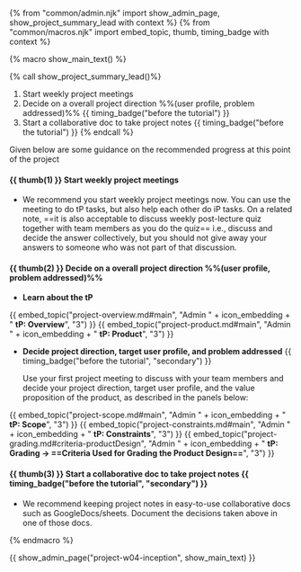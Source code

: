 {% from "common/admin.njk" import show_admin_page, show_project_summary_lead with context %}
{% from "common/macros.njk" import embed_topic, thumb, timing_badge with context %}

{% macro show_main_text() %}
<div id="main">

{% call show_project_summary_lead()%}
1. Start weekly project meetings
1. Decide on a overall project direction %%(user profile, problem addressed)%% {{ timing_badge("before the tutorial") }}
1. Start a collaborative doc to take project notes {{ timing_badge("before the tutorial") }}
{% endcall %}

<div id="body">

Given below are some guidance on the recommended progress at this point of the project

#### {{ thumb(1) }} Start weekly project meetings

* We recommend you start weekly project meetings now. You can use the meeting to do tP tasks, but also help each other do iP tasks. On a related note, ==it is also acceptable to discuss weekly post-lecture quiz together with team members as you do the quiz== i.e., discuss and decide the answer collectively, but you should not give away your answers to someone who was not part of that discussion.

#### {{ thumb(2) }} Decide on a overall project direction %%(user profile, problem addressed)%%

* **Learn about the tP**
<div class="indented-level2">

{{ embed_topic("project-overview.md#main", "Admin " + icon_embedding + " **tP: Overview**", "3") }}
{{ embed_topic("project-product.md#main", "Admin " + icon_embedding + " **tP: Product**", "3") }}

</div>

* **Decide project direction, target user profile, and problem addressed** {{ timing_badge("before the tutorial", "secondary") }}

  Use your first project meeting to discuss with your team members and decide your project direction, target user profile, and the value proposition of the product, as described in the panels below:

<div class="indented-level2">

{{ embed_topic("project-scope.md#main", "Admin " + icon_embedding + " **tP: Scope**", "3") }}
{{ embed_topic("project-constraints.md#main", "Admin " + icon_embedding + " **tP: Constraints**", "3") }}
{{ embed_topic("project-grading.md#criteria-productDesign", "Admin " + icon_embedding + " **tP: Grading → ==Criteria Used for Grading the Product Design==**", "3") }}

</div>

#### {{ thumb(3) }} Start a collaborative doc to take project notes {{ timing_badge("before the tutorial", "secondary") }}

* We recommend keeping project notes in easy-to-use collaborative docs such as GoogleDocs/sheets. Document the decisions taken above in one of those docs.

</div>
</div>
{% endmacro %}

{{ show_admin_page("project-w04-inception", show_main_text) }}
